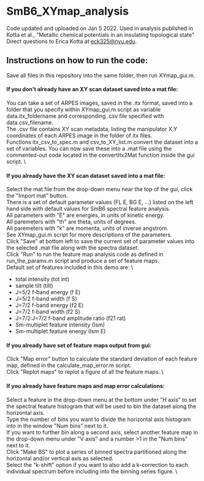 # SmB6_XYmap_analysis
Code updated and uploaded on Jan 5 2022.
Used in analysis published in Kotta et al., "Metallic chemical potentials in an insulating topological state"
Direct questions to Erica Kotta at eck325@nyu.edu.

## Instructions on how to run the code:

Save all files in this repository into the same folder, then run XYmap_gui.m.

#### If you don't already have an XY scan dataset saved into a mat file: 
You can take a set of ARPES images, saved in the .itx format, saved into a folder that you specify within XYmap_gui.m script as variable data.itx_foldername and corresponding .csv file specified with data.csv_filename. \
The .csv file contains XY scan metadata, listing the manipulator X,Y coordinates of each ARPES image in the folder of itx files. \
Functions itx_csv_to_spec.m and csv_to_XY_list.m convert the dataset into a set of variables. You can now save these into a .mat file using the commented-out code located in the convertItx2Mat function inside the gui script. \

#### If you already have the XY scan dataset saved into a mat file: 
Select the mat file from the drop-down menu near the top of the gui, click the "Import mat" button. \
There is a set of default parameter values (FL E, BG E, ...) listed on the left hand side with default values for SmB6 spectral feature analysis. \
All parameters with "E" are energies, in units of kinetic energy. \
All paremeters with "th" are theta, units of degrees. \
All paremeters with "k" are momenta, units of inverse angstrom. \
See XYmap_gui.m script for more descriptions of the parameters. \
Click "Save" at bottom left to save the current set of parameter values into the selected .mat file along with the spectra dataset. \
Click "Run" to run the feature map analysis code as defined in run_the_params.m script and produce a set of feature maps. \
Default set of features included in this demo are: \
- total intensity (tot int)
- sample tilt (tilt)
- J=5/2 f-band energy (f E)
- J=5/2 f-band width (f S)
- J=7/2 f-band energy (f2 E) 
- J=7/2 f-band width (f2 S) 
- J=7/2:J=7/2 f-band amplitude ratio (f21 rat)
- Sm-multiplet feature intensity (Ism)
- Sm-multiplet feature energy (Ism E)

#### If you already have set of feature maps output from gui: 
Click "Map error" button to calculate the standard deviation of each feature map, defined in the calculate_map_error.m script. \
Click "Replot maps" to replot a figure of all the feature maps. \

#### If you already have feature maps and map error calculations: 
Select a feature in the drop-down menu at the bottom under "H axis" to set the spectral feature histogram that will be used to bin the dataset along the horizontal axis. \
Type the number of bins you want to divide the horizontal axis histogram into in the window "Num bins" next to it. \
If you want to further bin along a second axis, select another feature map in the drop-down menu under "V axis" and a number >1 in the "Num bins" next to it. \
Click "Make BS" to plot a series of binned spectra partitioned along the horizontal and/or vertical axis as selected. \
Select the "k-shift" option if you want to also add a k-correction to each individual spectrum before including into the binning series figure. \
